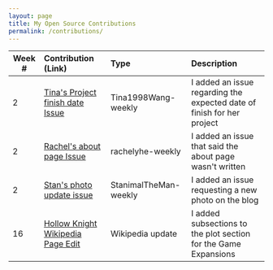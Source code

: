 ```yaml
---
layout: page
title: My Open Source Contributions
permalink: /contributions/
---
```


<!-- 
Type of the contribution should be "Wikipedia edit", "OpenStreet Map feature", "Documentation", "Course website", "Blog", 
"Browse Add-on", etc. 

The descriptioin should include a brief summary of what you did. 

Replace the first row with your contribution. 

--> 





| Week #       | Contribution (Link)  | Type  | Description | 
|---|:---|:---|:---| 
|  2   |  [Tina's Project finish date Issue](https://github.com/nyu-ossd-s19/wang1998tina-weekly/issues/3)  |  Tina1998Wang-weekly  |   I added an issue regarding the expected date of finish for her project   |
|  2  |  [Rachel's about page Issue](https://github.com/nyu-ossd-s19/rachelyhe-weekly/issues/2)  |  rachelyhe-weekly  |   I added an issue that said the about page wasn't written  |
|  2  |  [Stan's photo update issue](https://github.com/nyu-ossd-s19/StanimalTheMan-weekly/issues/1)  |  StanimalTheMan-weekly  |  I added an issue requesting a new photo on the blog  |
|  16  |  [Hollow Knight Wikipedia Page Edit](https://en.wikipedia.org/w/index.php?title=Hollow_Knight&oldid=897454193) | Wikipedia update | I added subsections to the plot section for the Game Expansions |
